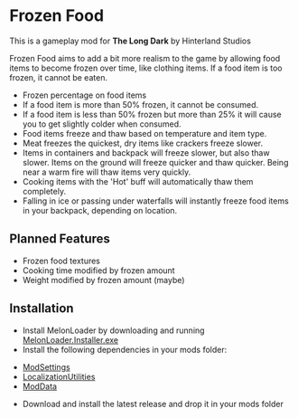 # Frozen Food

This is a gameplay mod for **The Long Dark** by Hinterland Studios

Frozen Food aims to add a bit more realism to the game by allowing food items to become frozen over time, like clothing items. If a food item is too frozen, it cannot be eaten.

* Frozen percentage on food items
* If a food item is more than 50% frozen, it cannot be consumed.
* If a food item is less than 50% frozen but more than 25% it will cause you to get slightly colder when consumed.
* Food items freeze and thaw based on temperature and item type. 
* Meat freezes the quickest, dry items like crackers freeze slower. 
* Items in containers and backpack will freeze slower, but also thaw slower. Items on the ground will freeze quicker and thaw quicker. Being near a warm fire will thaw items very quickly. 
* Cooking items with the 'Hot' buff will automatically thaw them completely.
* Falling in ice or passing under waterfalls will instantly freeze food items in your backpack, depending on location.

## Planned Features

* Frozen food textures
* Cooking time modified by frozen amount
* Weight modified by frozen amount (maybe)

## Installation

* Install MelonLoader by downloading and running [MelonLoader.Installer.exe](https://github.com/HerpDerpinstine/MelonLoader/releases/latest/download/MelonLoader.Installer.exe)
* Install the following dependencies in your mods folder: 

- [ModSettings](https://github.com/dommrogers/ModSettings/releases/latest)
- [LocalizationUtilities](https://github.com/dommrogers/LocalizationUtilities/releases/latest)
- [ModData](https://github.com/dommrogers/ModData/releases/latest)

* Download and install the latest release and drop it in your mods folder
